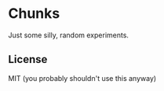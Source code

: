 Chunks
===

Just some silly, random experiments.

License
---
MIT (you probably shouldn't use this anyway)
